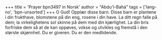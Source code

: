 +++
title = 'Prayer bpn3497 in Norsk'
author = "Abdu'l-Bahá"
tags = ['lang-no', 'bpn-unsorted']
+++
O Gud! Opplær disse barn. Disse barn er plantene i din frukthave, blomstene på din eng, rosene i din have. La ditt regn falle på dem; la virkelighetens sol skinne på dem med din kjærlighet. La din bris forfriske dem så at de kan oppøves, vokse og utvikles og fremstå i den største skjønnhet. Du er giveren. Du er den medlidende.
